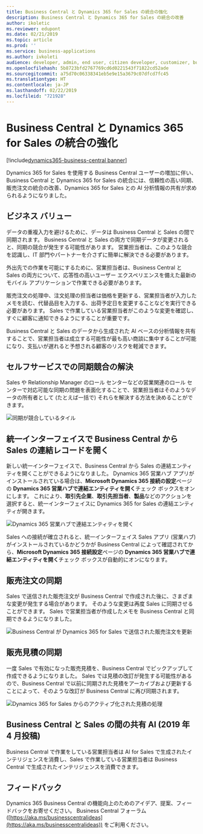 ```yaml
---
title: Business Central と Dynamics 365 for Sales の統合の強化
description: Business Central と Dynamics 365 for Sales の統合の改善
author: ikoletic
ms.reviewer: edupont
ms.date: 02/21/2019
ms.topic: article
ms.prod: ''
ms.service: business-applications
ms.author: ivkoleti
audience: developer, admin, end user, citizen developer, customizer, business analyst, IT pro
ms.openlocfilehash: 5b8723bfd2767769cd6d0221543f71822cd52ade
ms.sourcegitcommit: a75d70c06338341eb5e9e15a3679c07dfcd7fc45
ms.translationtype: HT
ms.contentlocale: ja-JP
ms.lasthandoff: 02/22/2019
ms.locfileid: "721928"
---
```

# <a name="hardening-the-integration-between-business-central-and-dynamics-365-for-sales"></a>Business Central と Dynamics 365 for Sales の統合の強化
[!include[dynamics365-business-central banner](../includes/dynamics365-business-central.md)]

Dynamics 365 for Sales を使用する Business Central ユーザーの増加に伴い、Business Central と Dynamics 365 for Sales の統合には、信頼性の高い同期、販売注文の統合の改善、Dynamics 365 for Sales との AI 分析情報の共有が求められるようになりました。  

## <a name="business-value"></a>ビジネス バリュー
データの重複入力を避けるために、データは Business Central と Sales の間で同期されます。 Business Central と Sales の両方で同期データが変更されると、同期の競合が発生する可能性があります。 営業担当者は、このような競合を認識し、IT 部門やパートナーを介さずに簡単に解決できる必要があります。  

外出先での作業を可能にするために、営業担当者は、Business Central と Sales の両方について、応答性の高いユーザー エクスペリエンスを備えた最新のモバイル アプリケーションで作業できる必要があります。  

販売注文の処理中、注文処理の担当者は価格を更新する、営業担当者が入力したメモを読む、代替品目を入力する、出荷予定日を変更することなどを実行できる必要があります。 Sales で作業している営業担当者がこのような変更を確認し、すぐに顧客に通知できるようにすることが重要です。  

Business Central と Sales のデータから生成された AI ベースの分析情報を共有することで、営業担当者は成立する可能性が最も高い商談に集中することが可能になり、支払いが遅れると予想される顧客のリスクを軽減できます。  

## <a name="self-service-in-resolving-synchronization-conflicts"></a>セルフサービスでの同期競合の解決
Sales や Relationship Manager のロール センターなどの営業関連のロール センターで対応可能な同期の問題を表面化することで、営業担当者はそのようなデータの所有者として (たとえば一括で) それらを解決する方法を決めることができます。  

![同期が競合しているタイル](media/synch-resolution.png "ロール センターのデータ エラー タイル")

## <a name="open-coupled-sales-records-from-business-central-in-unified-interface"></a>統一インターフェイスで Business Central から Sales の連結レコードを開く
新しい統一インターフェイスで、Business Central から Sales の連結エンティティを開くことができるようになりました。 Dynamics 365 営業ハブ アプリがインストールされている場合は、**Microsoft Dynamics 365 接続の設定**ページの **Dynamics 365 営業ハブで連結エンティティを開く**チェック ボックスをオンにします。 これにより、**取引先企業**、**取引先担当者**、**製品**などのアクションを選択すると、統一インターフェイスに Dynamics 365 for Sales の連結エンティティが開きます。

![Dynamics 365 営業ハブで連結エンティティを開く](media/open-coupled-in-uci.png "[接続の設定] ページの [Dynamics 365 営業ハブで連結エンティティを開く] チェック ボックスの図")

Sales への接続が確立されると、統一インターフェイス Sales アプリ (営業ハブ) がインストールされているかどうかが Business Central によって確認されてから、**Microsoft Dynamics 365 接続設定**ページの **Dynamics 365 営業ハブで連結エンティティを開く**チェック ボックスが自動的にオンになります。

## <a name="sales-order-synchronization"></a>販売注文の同期
Sales で送信された販売注文が Business Central で作成された後に、さまざまな変更が発生する場合があります。 そのような変更は再度 Sales に同期させることができます。 Sales で営業担当者が作成したメモを Business Central と同期できるようになりました。

![Business Central が Dynamics 365 for Sales で送信された販売注文を更新](media/sales-order-posts-from-bc.png "販売注文送信済みフォームの Dynamics 365 for Sales タイムラインに対して Business Central が行った投稿の図")

## <a name="sales-quote-synchronization"></a>販売見積の同期
一度 Sales で有効になった販売見積を、Business Central でピックアップして作成できるようになりました。 Sales では見積の改訂が発生する可能性があるので、Business Central で以前に同期された見積をアーカイブおよび更新することによって、そのような改訂が Business Central に再び同期されます。

![Dynamics 365 for Sales からのアクティブ化された見積の処理](media/process-quote-from-sales.png "Business Central で処理される予定の、Dynamics 365 for Sales から取得された販売見積の図")

## <a name="shared-ai-between-business-central-and-sales-post-april-2019"></a>Business Central と Sales の間の共有 AI (2019 年 4 月投稿)
Business Central で作業をしている営業担当者は AI for Sales で生成されたインテリジェンスを消費し、Sales で作業している営業担当者は Business Central で生成されたインテリジェンスを消費できます。  

## <a name="tell-us-what-you-think"></a>フィードバック
Dynamics 365 Business Central の機能向上のためのアイデア、提案、フィードバックをお寄せください。 Business Central フォーラム ([https://aka.ms/businesscentralideas](https://aka.ms/businesscentralideas)) をご利用ください。

<!--
### Who uses this feature
These features are intended for end users working in sales. They may require additional setup.
## Status
### Development status
In development
-->
